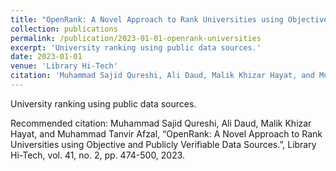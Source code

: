 ```yaml
---
title: "OpenRank: A Novel Approach to Rank Universities using Objective and Publicly Verifiable Data Sources"
collection: publications
permalink: /publication/2023-01-01-openrank-universities
excerpt: 'University ranking using public data sources.'
date: 2023-01-01
venue: 'Library Hi-Tech'
citation: 'Muhammad Sajid Qureshi, Ali Daud, Malik Khizar Hayat, and Muhammad Tanvir Afzal, “OpenRank: A Novel Approach to Rank Universities using Objective and Publicly Verifiable Data Sources.”, Library Hi-Tech, vol. 41, no. 2, pp. 474-500, 2023.'
---
```

University ranking using public data sources.

Recommended citation: Muhammad Sajid Qureshi, Ali Daud, Malik Khizar Hayat, and Muhammad Tanvir Afzal, “OpenRank: A Novel Approach to Rank Universities using Objective and Publicly Verifiable Data Sources.”, Library Hi-Tech, vol. 41, no. 2, pp. 474-500, 2023.